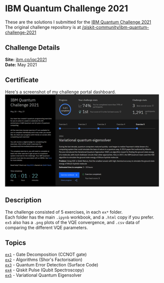 # IBM Quantum Challenge 2021  
  
These are the solutions I submitted for the [IBM Quantum Challenge 2021](http://ibm.co/iqc2021)  
The original challenge repository is at [/qiskit-community/ibm-quantum-challenge-2021](https://github.com/qiskit-community/ibm-quantum-challenge-2021)  
  
## Challenge Details  
__Site:__ [ibm.co/iqc2021](http://ibm.co/iqc2021)  
__Date:__ May 2021  
  
## Certificate  
Here's a screenshot of my challenge portal dashboard.  
[![IQC2021 Challenge Portal Screenshot](challenge_portal.png)](http://ibm.co/iqc2021)  
  
<!--And here's my advanced badge, for completing all the exercises.  
[<img src="./iqc2021-advanced.png" alt="IBM Quantum Challenge  Advanced Badge" height="150px">]()  -->
  
## Description  
The challenge consisted of 5 exercises, in each `ex*` folder.  
Each folder has the main `.ipynb` workbook, and a `.html` copy if you prefer.  
`ex5` also has a `.png` plots of the VQE convergence, and `.csv` data of comparing the different VQE parameters.  
  
## Topics  
[`ex1`](ex1/ex1.ipynb) - Gate Decomposition (CCNOT gate)  
[`ex2`](ex2/ex2.ipynb) - Algorithms (Shor's Factorisation)  
[`ex3`](ex3/ex3.ipynb) - Quantum Error Detection (Surface Code)  
[`ex4`](ex4/ex4.ipynb) - Qiskit Pulse (Qubit Spectroscopy)  
[`ex5`](ex5/ex5.ipynb) - Variational Quantum Eigensolver  